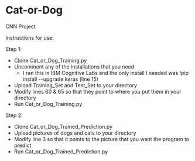 # Cat-or-Dog
CNN Project

Instructions for use:

Step 1:
- Clone Cat_or_Dog_Training.py
- Uncomment any of the installations that you need 
    - I ran this in IBM Cognitive Labs and the only install I needed was !pip install --upgrade keras (line 15)
- Upload Training_Set and Test_Set to your directory
- Modify lines 60 & 65 so that they point to where you put them in your directory
- Run Cat_or_Dog_Training.py

Step 2:
- Clone Cat_or_Dog_Trained_Prediction.py
- Upload pictures of dogs and cats to your directory
- Modify line 3 so that it points to the picture that you want the program to predict
- Run Cat_or_Dog_Trained_Prediction.py
